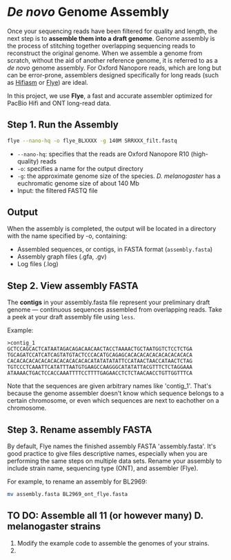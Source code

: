 # *De novo* Genome Assembly

Once your sequencing reads have been filtered for quality and length, the next step is to **assemble them into a draft genome**. Genome assembly is the process of stitching together overlapping sequencing reads to reconstruct the original genome. When we assemble a genome from scratch, without the aid of another reference genome, it is referred to as a *de novo* genome assembly. For Oxford Nanopore reads, which are long but can be error-prone, assemblers designed specifically for long reads (such as [Hifiasm](https://www.nature.com/articles/s41592-020-01056-5) or [Flye](https://www.nature.com/articles/s41587-019-0072-8)) are ideal.

In this project, we use **Flye**, a fast and accurate assembler optimized for PacBio Hifi and ONT long-read data.

## Step 1. Run the Assembly
```bash
flye --nano-hq -o flye_BLXXXX -g 140M SRRXXX_filt.fastq
```
- `--nano-hq`: specifies that the reads are Oxford Nanopore R10 (high-quality) reads
- `-o`: specifies a name for the output directory
- `-g`: the approximate genome size of the species. *D. melanogaster* has a euchromatic genome size of about 140 Mb
- Input: the filtered FASTQ file

## Output
When the assembly is completed, the output will be located in a directory with the name specified by -o, containing:
- Assembled sequences, or contigs, in FASTA format (`assembly.fasta`)
- Assembly graph files (.gfa, .gv)
- Log files (.log)

## Step 2. View assembly FASTA
The **contigs** in your assembly.fasta file represent your preliminary draft genome — continuous sequences assembled from overlapping reads. Take a peek at your draft assembly file using `less`. 

Example:
```text
>contig_1
GCTCCAGCACTCATAATAGACAGACAACAACTACCTAAAACTGCTAATGGTCTCCTCTGA
TGCAGATCCATCATCAGTATGTACTCCCACATGCAGAGCACACACACACACACACACACA
CACACACACACACACACACACACACACATATATATATTCCATAACTAACCATAACTCTAG
TGTCCCTCAAATTCATATTTAATGTGAAGCCAAGGGCATATATTACGTTTCTCTAGGAAA
ATAAAACTGACTCCACCAAATTTTCCTTTTGAGAACCTCTCTAACAACCTGTTGGTTTCA
```

Note that the sequences are given arbitrary names like 'contig_1'. That's because the genome assembler doesn't know which sequence belongs to a certain chromosome, or even which sequences are next to eachother on a chromosome. 

## Step 3. Rename assembly FASTA
By default, Flye names the finished assembly FASTA 'assembly.fasta'. It's good practice to give files descriptive names, especially when you are performing the same steps on multiple data sets. Rename your assembly to include strain name, sequencing type (ONT), and assembler (Flye).

For example, to rename an assembly for BL2969: 
```bash
mv assembly.fasta BL2969_ont_flye.fasta 
```

## TO DO: Assemble all 11 (or however many) D. melanogaster strains
1. Modify the example code to assemble the genomes of your strains. 
2. 
